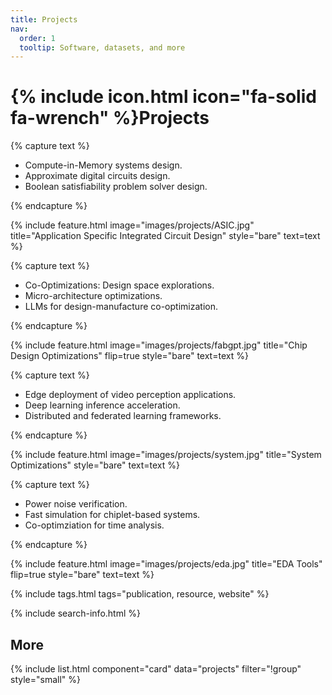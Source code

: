 ```yaml
---
title: Projects
nav:
  order: 1
  tooltip: Software, datasets, and more
---
```


# {% include icon.html icon="fa-solid fa-wrench" %}Projects

{% capture text %}

- Compute-in-Memory systems design.
- Approximate digital circuits design.
- Boolean satisfiability problem solver design.

{% endcapture %}

{%
  include feature.html
  image="images/projects/ASIC.jpg"
  title="Application Specific Integrated Circuit Design"
  style="bare"
  text=text
%}

{% capture text %}

- Co-Optimizations: Design space explorations.
- Micro-architecture optimizations.
- LLMs for design-manufacture co-optimization.

{% endcapture %}

{%
  include feature.html
  image="images/projects/fabgpt.jpg"
  title="Chip Design Optimizations"
  flip=true
  style="bare"
  text=text
%}

{% capture text %}

- Edge deployment of video perception applications.
- Deep learning inference acceleration.
- Distributed and federated learning frameworks.

{% endcapture %}

{%
  include feature.html
  image="images/projects/system.jpg"
  title="System Optimizations"
  style="bare"
  text=text
%}


{% capture text %}

- Power noise verification.
- Fast simulation for chiplet-based systems.
- Co-optimziation for time analysis.

{% endcapture %}

{%
  include feature.html
  image="images/projects/eda.jpg"
  title="EDA Tools"
  flip=true
  style="bare"
  text=text
%}

{% include tags.html tags="publication, resource, website" %}

{% include search-info.html %}

<!-- {% include section.html %} -->

<!-- ## Featured -->

<!-- {% include list.html component="card" data="projects" filter="group == 'featured'" %} -->

<!-- {% include section.html %} -->

## More

{% include list.html component="card" data="projects" filter="!group" style="small" %}

